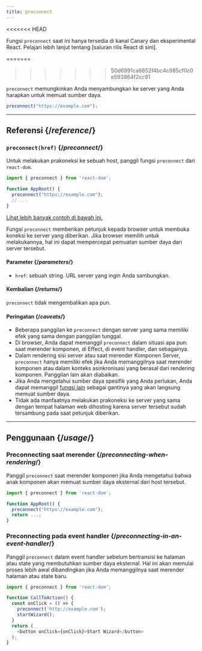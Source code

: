 ```yaml
---
title: preconnect
---
```


<<<<<<< HEAD
<Canary>

Fungsi `preconnect` saat ini hanya tersedia di kanal Canary dan eksperimental React. Pelajari lebih lanjut tentang [saluran rilis React di sini].

</Canary>

=======
>>>>>>> 50d6991ca6652f4bc4c985cf0c0e593864f2cc91
<Intro>

`preconnect` memungkinkan Anda menyambungkan ke server yang Anda harapkan untuk memuat sumber daya.

```js
preconnect("https://example.com");
```

</Intro>

<InlineToc />

---

## Referensi {/*reference*/}

### `preconnect(href)` {/*preconnect*/}

Untuk melakukan prakoneksi ke sebuah host, panggil fungsi `preconnect` dari `react-dom`.

```js
import { preconnect } from 'react-dom';

function AppRoot() {
  preconnect("https://example.com");
  // ...
}

```

[Lihat lebih banyak contoh di bawah ini.](#usage)

Fungsi `preconnect` memberikan petunjuk kepada browser untuk membuka koneksi ke server yang diberikan. Jika browser memilih untuk melakukannya, hal ini dapat mempercepat pemuatan sumber daya dari server tersebut.

#### Parameter {/*parameters*/}

* `href`: sebuah string. URL server yang ingin Anda sambungkan.


#### Kembalian {/*returns*/}

`preconnect` tidak mengembalikan apa pun.

#### Peringatan {/*caveats*/}

* Beberapa panggilan ke `preconnect` dengan server yang sama memiliki efek yang sama dengan panggilan tunggal.
* Di browser, Anda dapat memanggil `preconnect` dalam situasi apa pun: saat merender komponen, di Effect, di event handler, dan sebagainya.
* Dalam rendering sisi server atau saat merender Komponen Server, `preconnect` hanya memiliki efek jika Anda memanggilnya saat merender komponen atau dalam konteks asinkronisasi yang berasal dari rendering komponen. Panggilan lain akan diabaikan.
* Jika Anda mengetahui sumber daya spesifik yang Anda perlukan, Anda dapat memanggil [fungsi lain](/reference/react-dom/#resource-preloading-apis) sebagai gantinya yang akan langsung memuat sumber daya.
* Tidak ada manfaatnya melakukan prakoneksi ke server yang sama dengan tempat halaman web dihosting karena server tersebut sudah tersambung pada saat petunjuk diberikan.

---

## Penggunaan {/*usage*/}

### Preconnecting saat merender {/*preconnecting-when-rendering*/}

Panggil `preconnect` saat merender komponen jika Anda mengetahui bahwa anak komponen akan memuat sumber daya eksternal dari host tersebut.

```js
import { preconnect } from 'react-dom';

function AppRoot() {
  preconnect("https://example.com");
  return ...;
}
```

### Preconnecting pada event handler {/*preconnecting-in-an-event-handler*/}

Panggil `preconnect` dalam event handler sebelum bertransisi ke halaman atau state yang membutuhkan sumber daya eksternal. Hal ini akan memulai proses lebih awal dibandingkan jika Anda memanggilnya saat merender halaman atau state baru.

```js
import { preconnect } from 'react-dom';

function CallToAction() {
  const onClick = () => {
    preconnect('http://example.com');
    startWizard();
  }
  return (
    <button onClick={onClick}>Start Wizard</button>
  );
}
```
